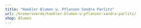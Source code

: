 ```yaml
---
title: "Haekler Blumen u. Pflanzen Sandra Parlitz"
url: /bremervoerde/haekler-blumen-u-pflanzen-sandra-parlitz/
shop: Blumen
---
```


